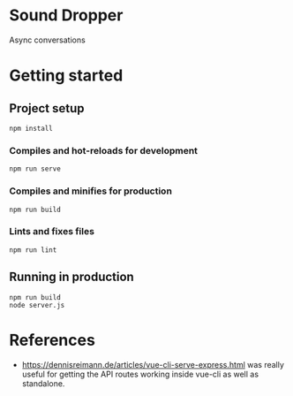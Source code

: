 # Sound Dropper

Async conversations

# Getting started

## Project setup
```
npm install
```

### Compiles and hot-reloads for development
```
npm run serve
```

### Compiles and minifies for production
```
npm run build
```

### Lints and fixes files
```
npm run lint
```

## Running in production

```
npm run build
node server.js
```

# References

- https://dennisreimann.de/articles/vue-cli-serve-express.html was really useful for getting the API routes working inside vue-cli as well as standalone.
